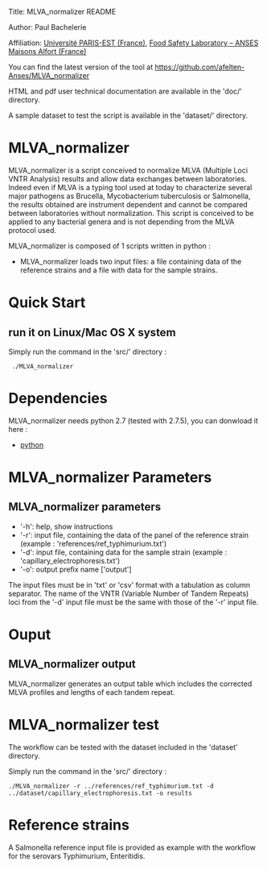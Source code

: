 Title: MLVA_normalizer README

Author: Paul Bachelerie

Affiliation: [Université PARIS-EST (France)](http://www.univ-paris-est.fr/), [Food Safety Laboratory – ANSES Maisons Alfort (France)](https://www.anses.fr/en/content/laboratory-food-safety-maisons-alfort-and-boulogne-sur-mer)

You can find the latest version of the tool at 
https://github.com/afelten-Anses/MLVA_normalizer

HTML and pdf user technical documentation are available in the 'doc/' directory.

A sample dataset to test the script is available in the 'dataset/' directory.


MLVA_normalizer
===============

MLVA_normalizer is a script conceived to normalize MLVA (Multiple Loci VNTR Analysis) results and allow data exchanges between laboratories. Indeed even if MLVA is a typing tool used at today to characterize several major pathogens as Brucella, Mycobacterium tuberculosis or Salmonella, the results obtained are instrument dependent and cannot be compared between laboratories without normalization. This script is conceived to be applied to any bacterial genera and is not depending from the MLVA protocol used.

MLVA_normalizer is composed of 1 scripts written in python :

 * MLVA_normalizer loads two input files: a file containing data of the reference strains and a file with data for the sample strains.


Quick Start
===========

## run it on Linux/Mac OS X system

Simply run the command in the 'src/' directory :

	 ./MLVA_normalizer


Dependencies
============

MLVA_normalizer needs python 2.7 (tested with 2.7.5), you can donwload it here :

* [python](https://www.python.org/ftp/python/2.7.5/Python-2.7.5.tar.xz)


MLVA_normalizer Parameters
==========================

##  MLVA_normalizer parameters

 * '-h': help, show instructions
 * '-r': input file, containing the data of the panel of the reference strain (example : 'references/ref_typhimurium.txt')
 * '-d': input file, containing data for the sample strain (example : 'capillary_electrophoresis.txt')
 * '-o': output prefix name ['output']

The input files must be in 'txt' or 'csv' format with a tabulation as column separator. The name of the VNTR (Variable Number of Tandem Repeats) loci from the '-d' input file must be  the same with those of the '-r' input file. 


Ouput
======

##  MLVA_normalizer output

MLVA_normalizer generates an output table which includes the corrected MLVA profiles and lengths of each tandem repeat.


MLVA_normalizer test
====================

The workflow can be tested with the dataset included in the 'dataset' directory.

Simply run the command in the 'src/' directory :

	./MLVA_normalizer -r ../references/ref_typhimurium.txt -d ../dataset/capillary_electrophoresis.txt -o results


Reference strains
=================

A Salmonella reference input file is provided as example with the workflow for the serovars Typhimurium, Enteritidis. 

